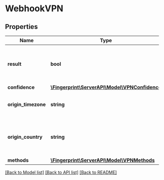 # WebhookVPN

## Properties
Name | Type | Description | Notes
------------ | ------------- | ------------- | -------------
**result** | **bool** | VPN or other anonymizing service has been used when sending the request. | [optional] 
**confidence** | [**\Fingerprint\ServerAPI\Model\VPNConfidence**](VPNConfidence.md) |  | [optional] 
**origin_timezone** | **string** | Local timezone which is used in timezoneMismatch method. | [optional] 
**origin_country** | **string** | Country of the request (only for Android SDK version >= 2.4.0, ISO 3166 format or unknown). | [optional] 
**methods** | [**\Fingerprint\ServerAPI\Model\VPNMethods**](VPNMethods.md) |  | [optional] 

[[Back to Model list]](../../README.md#documentation-for-models) [[Back to API list]](../../README.md#documentation-for-api-endpoints) [[Back to README]](../../README.md)


